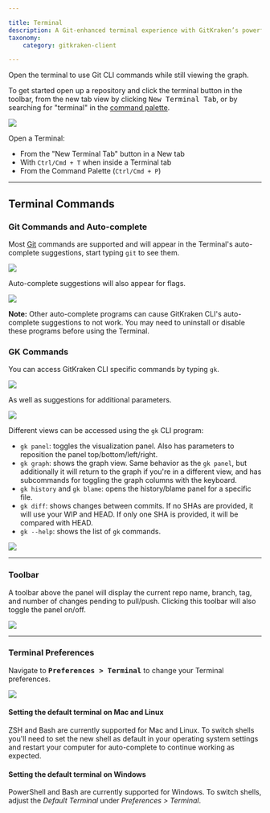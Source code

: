 ```yaml
---

title: Terminal
description: A Git-enhanced terminal experience with GitKraken’s powerful visual Git commit graph
taxonomy:
    category: gitkraken-client

---
```


Open the terminal to use Git CLI commands while still viewing the graph.

To get started open up a repository and click the terminal <i class="fa fa-terminal" aria-hidden="true"></i> button in the toolbar, from the new tab view by clicking <kbd>New Terminal Tab</kbd>, or by searching for "terminal" in the <a href="/working-with-repositories/command-palette">command palette</a>.

<img src="/wp-content/uploads/open-gitkraken-terminal.gif" class="img-responsive center img-bordered">

Open a Terminal:

* From the "New Terminal Tab" button in a New tab
* With `Ctrl/Cmd + T` when inside a Terminal tab
* From the Command Palette (`Ctrl/Cmd + P`)

---

## Terminal Commands

### Git Commands and Auto-complete
Most <a href="https://git-scm.com/" target="_blank">Git</a> commands are supported and will appear in the Terminal's auto-complete suggestions, start typing `git` to see them.  

<img src="/wp-content/uploads/autocomplete-suggestions.png" class="img-responsive center img-bordered">

Auto-complete suggestions will also appear for flags.

<img src="/wp-content/uploads/autocomplete-suggestions-flags.png" class="img-responsive center img-bordered">

<div class='callout callout--warning'>
    <p><strong>Note:</strong> Other auto-complete programs can cause GitKraken CLI's auto-complete suggestions to not work. You may need to uninstall or disable these programs before using the Terminal.</p>
</div>

### GK Commands
You can access GitKraken CLI specific commands by typing `gk`. 

<img src="/wp-content/uploads/autocomplete-suggestions-gk.png" class="img-responsive center img-bordered">

As well as suggestions for additional parameters.

<img src="/wp-content/uploads/autocomplete-suggestions-gk-diff.png" class="img-responsive center img-bordered">

Different views can be accessed using the `gk` CLI program:

* `gk panel`: toggles the visualization panel. Also has parameters to reposition the panel top/bottom/left/right.
* `gk graph`: shows the graph view. Same behavior as the `gk panel`, but additionally it will return to the graph if you're in a different view, and has subcommands for toggling the graph columns with the keyboard.
* `gk history` and `gk blame`: opens the history/blame panel for a specific file.
* `gk diff`: shows changes between commits. If no SHAs are provided, it will use your WIP and HEAD. If only one SHA is provided, it will be compared with HEAD.
* `gk --help`: shows the list of `gk` commands.

<img src="/wp-content/uploads/terminal-gk-command-example.gif" class="img-responsive center img-bordered">

---

### Toolbar

A toolbar above the panel will display the current repo name, branch, tag, and number of changes pending to pull/push. Clicking this toolbar will also toggle the panel on/off.

<img src="/wp-content/uploads/terminal-toolbar-toggle.gif" class="img-responsive center img-bordered">

---

### Terminal Preferences 

Navigate to <kbd><strong>Preferences > Terminal</strong></kbd> to change your Terminal preferences.

<img src="/wp-content/uploads/terminal-preferences.png" class="img-responsive center img-bordered">

#### Setting the default terminal on Mac and Linux

ZSH and Bash are currently supported for Mac and Linux. To switch shells you'll need to set the new shell as default in your operating system settings and restart your computer for auto-complete to continue working as expected.

#### Setting the default terminal on Windows

PowerShell and Bash are currently supported for Windows. To switch shells, adjust the _Default Terminal_ under <em class='context-menu'>Preferences > Terminal</em>.